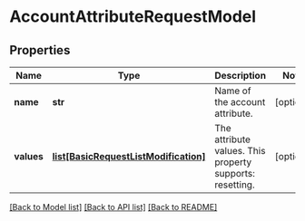# AccountAttributeRequestModel

## Properties
Name | Type | Description | Notes
------------ | ------------- | ------------- | -------------
**name** | **str** | Name of the account attribute. | [optional] 
**values** | [**list[BasicRequestListModification]**](BasicRequestListModification.md) | The attribute values. This property supports: resetting. | [optional] 

[[Back to Model list]](../README.md#documentation-for-models) [[Back to API list]](../README.md#documentation-for-api-endpoints) [[Back to README]](../README.md)

